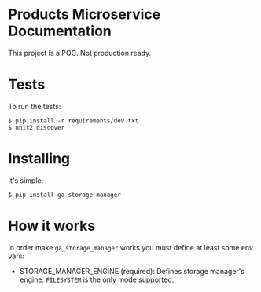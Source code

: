 # Products Microservice Documentation

This project is a POC. Not production ready.


# Tests
    
To run the tests:
    
    $ pip install -r requirements/dev.txt
    $ unit2 discover


# Installing 

It's simple:
    
    $ pip install ga-storage-manager



# How it works

In order make `ga_storage_manager` works you must define at least some env vars:

* STORAGE_MANAGER_ENGINE (required): Defines storage manager's engine. `FILESYSTEM` is the only mode supported.